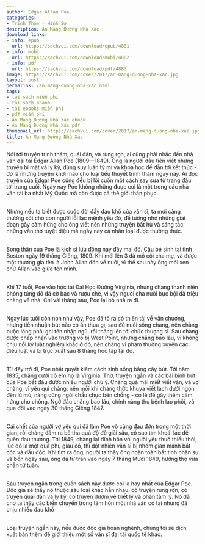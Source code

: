 ```yaml
---
author: Edgar Allan Poe
categories:
- Trinh Thám - Hình Sự
description: Án Mạng Đường Nhà Xác
download_links:
- info: epub
  url: https://sachvui.com/download/epub/4881
- info: mobi
  url: https://sachvui.com/download/mobi/4882
- info: pdf
  url: https://sachvui.com/download/pdf/4883
image: https://sachvui.com/cover/2017/an-mang-duong-nha-xac.jpg
layout: post
permalink: /an-mang-duong-nha-xac.html
tags:
- tải sách miễn phí
- tải sách nhanh
- tải ebooks miễn phí
- pdf miễn phí
- Án Mạng Đường Nhà Xác ebook
- Án Mạng Đường Nhà Xác pdf
thumbnail_url: https://sachvui.com/cover/2017/an-mang-duong-nha-xac.jpg
title: Án Mạng Đường Nhà Xác
---
```


 <div class="item-desc text-justify"> <p>Nói tới truyện trinh thám, quái đản, và rùng rợn, ai cũng phải nhắc đến nhà văn đại tài Edgar Allan Poe (1809—1849). Ông là người đầu tiên viết những truyện bí mật và ly kỳ, dùng suy luận tỷ mỉ và khoa học để dẫn tới kết thúc - đó là những truyện khơi mào cho loại tiểu thuyết trinh thám ngày nay. Ai đọc truyện của Edgar Poe cũng đều bị lôi cuốn một cách say sưa từ trang đầu tới trang cuối. Ngày nay Poe không những được coi là một trong các nhà văn tài ba nhất Mỹ Quốc mà còn được cả thế giới thán phục.</p><p><br>Nhưng nếu ta biết được cuộc đời đầy đau khổ của văn sĩ, ta mới càng thương xót cho con người lỗi lạc mệnh yểu đó, để tưởng nhớ những giai đoạn gây cảm hứng cho ông viết nên những truyện bất hủ và sáng tác những vần thơ tuyệt diệu mà ngày nay cả nhân loại được thưởng thức.</p><p><br>Song thân của Poe là kịch sĩ lưu động nay đây mai đó. Cậu bé sinh tại tỉnh Boston ngày 19 tháng Giêng, 1809. Khi mới lên 3 đã mồ côi cha mẹ, và được một thương gia tên là John Allan đón về nuôi, vì thế sau này ông mới xen chữ Allan vào giữa tên mình.</p><p><br>Khi 17 tuổi, Poe vào học tại Đại Học Đường Virginia, nhưng chàng thanh niên phóng túng đó đã cờ bạc và rượu chè, vì vậy người cha nuôi bực bội đã triệu chàng về nhà. Chỉ vài tháng sau, Poe lại bỏ nhà ra đi.</p><p><br>Ngay lúc tuổi còn non như vậy, Poe đã tỏ ra có thiên tài về văn chương, nhưng tiền nhuận bút nào có ăn thua gì, sao đủ nuôi sống chàng, nên chàng buộc lòng phải ghi tên nhập ngũ, rồi thăng lên tới chức thượng sĩ. Sau chàng được chấp nhận vào trường võ bị West Point, nhưng chẳng bao lâu, vì không chịu nổi kỷ luật nghiêm khắc ở đó, nên chàng vi phạm thường xuyên các điều luật và bị trục xuất sau 8 tháng học tập tại đó.</p><p><br>Từ đấy trở đi, Poe nhất quyết kiếm cách sinh sống bằng cây bút. Tới năm 1835, chàng cưới cô em họ là Virginia. Thơ, truyện ngắn và các bài bình bút của Poe bắt đầu được nhiều người chú ý. Chàng quá mải miết viết văn, và vợ chàng, vì yêu quí chàng, nên mỗi khi chàng thức khuya viết lách dưới ngọn đèn lù mù, nàng cũng ngồi chầu chực bên chồng - có lẽ để gây thêm cảm hứng cho chồng. Ngờ đâu chẳng bao lâu, chính nàng thụ bệnh lao phổi, và qua đời vào ngày 30 tháng Giêng 1847.</p><p><br>Cái chết của người vợ yêu quí đã làm Poe vô cùng đau đớn trong một thời gian, rồi chàng đâm ra bê tha quá độ để giải sầu, cố sao tìm khoái lạc để quên đau thương. Tới 1849, chàng lại đính hôn với người yêu thuở thiếu thời, lúc đó là một quả phụ giàu có, thì đột nhiên văn sĩ bị nhóm gian manh bắt cóc và đầu độc. Khi tìm ra ông, người ta thấy ông hoàn toàn bất tỉnh nhân sự và bốn ngày sau, ông đã từ trần vào ngày 7 tháng Mười 1849, hưởng thọ vừa chẵn tứ tuần.</p><p><br>Sáu truyện ngắn trong cuốn sách này được coi là hay nhất của Edgar Poe. Độc giả sẽ thấy nó thuộc sáu loại khác hẳn nhau, có truyện rùng rợn, có truyện quái đản và ly kỳ, có truyện đượm vẻ triết lý và phân tâm lý. Nó đã cho ta thấy các biến chuyển trong tâm hồn một nhà văn có tài nhưng đã chịu nhiều đau khổ</p><p><br>Loại truyện ngắn này, nếu được độc giả hoan nghênh, chúng tôi sẽ dịch xuất bản thêm để giới thiệu một số văn sĩ đại tài quốc tế khác.</p> </div>